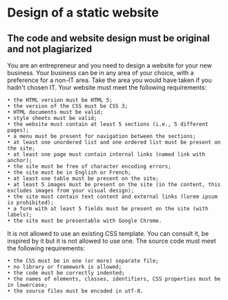 # Design of a static website
## **The code and website design must be original and not plagiarized**

You are an entrepreneur and you need to design a website for your new business. 
Your business can be in any area of your choice, with a preference for a non-IT 
area. Take the area you would have taken if you hadn't chosen IT.
Your website must meet the following requirements:
```
• the HTML version must be HTML 5;
• the version of the CSS must be CSS 3;
• HTML documents must be valid;
• style sheets must be valid;
• the website must contain at least 5 sections (i.e., 5 different pages);
• a menu must be present for navigation between the sections;
• at least one unordered list and one ordered list must be present on the site;
• at least one page must contain internal links (named link with anchor);
• the site must be free of character encoding errors;
• the site must be in English or French;
• at least one table must be present on the site;
• at least 5 images must be present on the site (in the content, this excludes images from your visual design);
• the site must contain text content and external links (lorem ipsum is prohibited);
• a form with at least 5 fields must be present on the site (with labels);
• the site must be presentable with Google Chrome.
```
It is not allowed to use an existing CSS template. You can consult it, be inspired
by it but it is not allowed to use one.
The source code must meet the following requirements:
```
• the CSS must be in one (or more) separate file;
• no library or framework is allowed;
• the code must be correctly indented;
• the names of elements, classes, identifiers, CSS properties must be in lowercase;
• the source files must be encoded in utf-8.
```